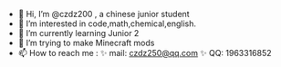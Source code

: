 - 👋 Hi, I’m @czdz200 , a chinese junior student
- 👀 I’m interested in code,math,chemical,english.
- 🌱 I’m currently learning Junior 2
- 💞️ I’m trying to make Minecraft mods
- 📫 How to reach me :
✨     mail: czdz250@qq.com
✨     QQ: 1963316852

<!---
czdz200/czdz200 is a ✨ special ✨ repository because its `README.md` (this file) appears on your GitHub profile.
You can click the Preview link to take a look at your changes.
--->
